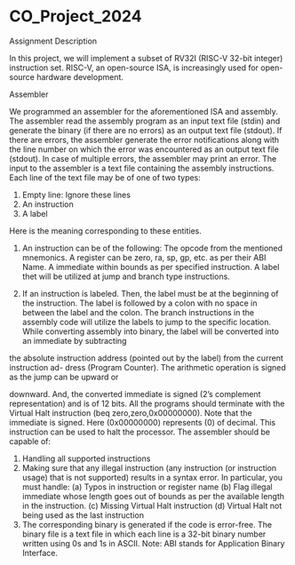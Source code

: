 # CO_Project_2024

Assignment Description

In this project, we will implement a subset of RV32I (RISC-V 32-bit integer) instruction set. 
RISC-V, an open-source ISA, is increasingly used for open-source hardware development.

Assembler

We programmed an assembler for the aforementioned ISA and assembly. The assembler read the
assembly program as an input text file (stdin) and generate the binary (if there are no errors)
as an output text file (stdout). If there are errors, the assembler  generate the error notifications
along with the line number on which the error was encountered as an output text file (stdout). In
case of multiple errors, the assembler may print an error.
The input to the assembler is a text file containing the assembly instructions. Each line of the
text file may be of one of two types:
1. Empty line: Ignore these lines
2. An instruction
3. A label


Here is the meaning corresponding to these entities.
1. An instruction can be of the following:
The opcode from the mentioned mnemonics.
A register can be zero, ra, sp, gp, etc. as per their ABI Name.
A immediate within bounds as per specified instruction.
A label thet will be utilized at jump and branch type instructions.


2. If an instruction is labeled. Then, the label must be at the beginning of the instruction. The
label is followed by a colon with no space in between the label and the colon. The branch
instructions in the assembly code will utilize the labels to jump to the specific location. While
converting assembly into binary, the label will be converted into an immediate by subtracting

the absolute instruction address (pointed out by the label) from the current instruction ad-
dress (Program Counter). The arithmetic operation is signed as the jump can be upward or

downward. And, the converted immediate is signed (2’s complement representation) and is of
12 bits.
All the programs should terminate with the Virtual Halt instruction (beq zero,zero,0x00000000).
Note that the immediate is signed. Here (0x00000000) represents (0) of decimal. This instruction
can be used to halt the processor. The assembler should be capable of:
1. Handling all supported instructions
2. Making sure that any illegal instruction (any instruction (or instruction usage) that is not
supported) results in a syntax error. In particular, you must handle:
(a) Typos in instruction or register name
(b) Flag illegal immediate whose length goes out of bounds as per the available length in the
instruction.
(c) Missing Virtual Halt instruction
(d) Virtual Halt not being used as the last instruction
3. The corresponding binary is generated if the code is error-free. The binary file is a text file in
which each line is a 32-bit binary number written using 0s and 1s in ASCII.
Note: ABI stands for Application Binary Interface.
